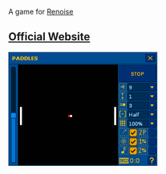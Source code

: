A game for [Renoise](https://www.renoise.com/products/renoise)

## [Official Website](https://aqu.surf/paddles)

![Gameplay](Artwork/paddles-demo.apng)
